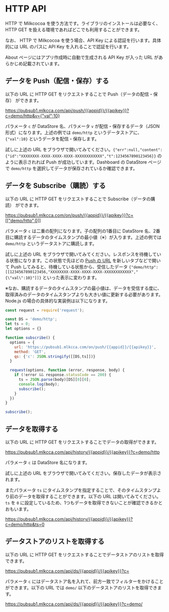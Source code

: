 # HTTP API

HTTP で Milkcocoa を使う方法です。ライブラリのインストールは必要なく、HTTP GET を扱える環境であればどこでも利用することができます。

なお、 HTTP で Milkcocoa を使う場合、API Key による認証を行います。具体的には URL のパスに API Key を入れることで認証を行います。

About ページにはアプリ作成時に自動で生成される API Key が入った URL があらかじめ記載されています。


## データを Push（配信・保存）する

以下の URL に HTTP GET をリクエストすることで Push（データの配信・保存） ができます。

<a target="_blank" href="https://pubsub1.mlkcca.com/api/push/{{appid}}/{{apikey}}?c=demo/http&v={%22val%22:10}">https://pubsub1.mlkcca.com/api/push/{{appid}}/{{apikey}}?c=demo/http&v={"val":10}</a>

パラメータ `c` が DataStore 名、パラメータ `v` が配信・保存するデータ（JSON形式）になります。上述の例では `demo/http` というデータストアに、 `{"val":10}` というデータを配信・保存します。

試しに上述の URL をブラウザで開いてみてください。`{"err":null,"content":{"id":"XXXXXXXX-XXXX-XXXX-XXXX-XXXXXXXXXXXX","t":1234567890123456}}` のように表示されれば Push が成功しています。Dashboard の DataStore ページで `demo/http` を選択してデータが保存されているか確認できます。


## データを Subscribe（購読）する

以下の URL に HTTP GET をリクエストすることで Subscribe（データの購読） ができます。

<a target="_blank" href="https://pubsub1.mlkcca.com/on/push/{{appid}}/{{apikey}}?c=[[&quot;demo/http&quot;,0]]">https://pubsub1.mlkcca.com/on/push/{{appid}}/{{apikey}}?c=[["demo/http",0]]</a>

パラメータ `c` は二重の配列になります。子の配列の1番目に DataStore 名、2番目に購読するデータのタイムスタンプの最小値（※）が入ります。上述の例では `demo/http` というデータストアに購読します。

試しに上述の URL をブラウザで開いてみてください。レスポンスを待機している状態になります。この状態で先ほどの <a target="_blank" href="https://pubsub1.mlkcca.com/api/push/{{appid}}/{{apikey}}?c=demo/http&v={val:10}">Push の URL</a> を新しいタブなどで開いて Push してみると、待機している状態から、受信したデータ `{"demo/http":[[1234567890123456,"XXXXXXXX-XXXX-XXXX-XXXX-XXXXXXXXXXXX","{\"val\":10}"]]}` といった表示に変わります。

※なお、購読するデータのタイムスタンプの最小値は、データを受信する度に、取得済みのデータのタイムスタンプよりも大きい値に更新する必要があります。Node.js の場合の具体的な実装例は以下になります。

```js
const request = require('request');

const DS = 'demo/http';
let ts = 0;
let options = {}

function subscribe() {
  options = {
    url: 'https://pubsub1.mlkcca.com/on/push/{{appid}}/{{apikey}}',
    method: 'GET',
    qs: {'c': JSON.stringify([[DS,ts]])}
  }

  request(options, function (error, response, body) {
    if (!error && response.statusCode == 200) {
      ts = JSON.parse(body)[DS][0][0];
      console.log(body);
      subscribe();
    }
  })
}

subscribe();
```


## データを取得する

以下の URL に HTTP GET をリクエストすることでデータの取得ができます。

<a target="_blank" href="https://pubsub1.mlkcca.com/api/history/{{appid}}/{{apikey}}?c=demo/http">https://pubsub1.mlkcca.com/api/history/{{appid}}/{{apikey}}?c=demo/http</a>

パラメータ `c` は DataStore 名になります。

試しに上述の URL をブラウザで開いてみてください。保存したデータが表示されます。

またパラメータ `ts` にタイムスタンプを指定することで、そのタイムスタンプより前のデータを取得することができます。以下の URL は開いてみてください。`ts` を `0` に設定しているため、1つもデータを取得できないことが確認できるかとおもいます。

<a target="_blank" href="https://pubsub1.mlkcca.com/api/history/{{appid}}/{{apikey}}?c=demo/http&ts=0">https://pubsub1.mlkcca.com/api/history/{{appid}}/{{apikey}}?c=demo/http&ts=0</a>


## データストアのリストを取得する

以下の URL に HTTP GET をリクエストすることでデータストアのリストを取得できます。

<a target="_blank" href="https://pubsub1.mlkcca.com/api/ds/{{appid}}/{{apikey}}?c=">https://pubsub1.mlkcca.com/api/ds/{{appid}}/{{apikey}}?c=</a>

パラメータ `c` にはデータストア名を入れて、前方一致でフィルターをかけることができます。以下の URL では `demo/` 以下のデータストアのリストを取得できます。

<a target="_blank" href="https://pubsub1.mlkcca.com/api/ds/{{appid}}/{{apikey}}?c=demo/">https://pubsub1.mlkcca.com/api/ds/{{appid}}/{{apikey}}?c=demo/</a>

